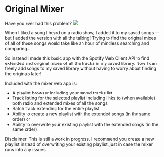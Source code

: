 # Original Mixer
Have you ever had this problem? ![](https://image.prntscr.com/image/1FGjWnUmSrWTR2iZNcbqFQ.jpeg)

When I liked a song I heard on a radio show, I added it to my saved songs -- but I added the version with all the talking!
Trying to find the original mixes of all of those songs would take like an hour of mindless searching and comparing...

So instead I made this basic app with the Spotify Web Client API to find extended and original mixes of all the tracks in my saved library.
Now I can freely add songs to my saved library without having to worry about finding the originals later!

Included with the mixer web app is:
- A playlist browser including your saved tracks list
- Track listing for the selected playlist including links to (when available) both radio and extended mixes of all the songs
- Batch track extending for the entire playlist
- Ability to create a new playlist with the extended songs (in the same order) or
- Ability to overwrite your existing playlist with the extended songs (in the same order)

Disclaimer: This is still a work in progress. I recommend you create a new playlist instead of overwriting your existing playlist,
just in case the mixer runs into any issues.
